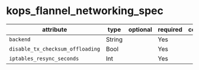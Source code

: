 # kops_flannel_networking_spec

| attribute | type | optional | required | computed |
| --- | --- | --- | --- | --- |
| `backend` | String |  | Yes |  |
| `disable_tx_checksum_offloading` | Bool |  | Yes |  |
| `iptables_resync_seconds` | Int |  | Yes |  |
